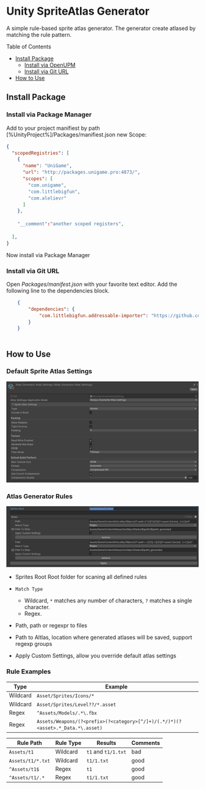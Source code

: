 <h1>Unity SpriteAtlas Generator</h1>

A simple rule-based sprite atlas generator. The generator create atlased by matching the rule pattern.

Table of Contents

- [Install Package](#install-package)
  - [Install via OpenUPM](#Install-via-package-manager)
  - [Install via Git URL](#install-via-git-url)
- [How to Use](#how-to-use)

## Install Package

### Install via Package Manager

Add to your project manifiest by path [%UnityProject%]/Packages/manifiest.json new Scope:

```json
{
  "scopedRegistries": [
    {
      "name": "UniGame",
      "url": "http://packages.unigame.pro:4873/",
      "scopes": [
        "com.unigame",
        "com.littlebigfun",
        "com.alelievr"
      ]
    },
    
    "__comment":"another scoped registers",
    
  ],
}

```

Now install via Package Manager

### Install via Git URL

Open *Packages/manifest.json* with your favorite text editor. Add the following line to the dependencies block.

```json
    {
        "dependencies": {
            "com.littlebigfun.addressable-importer": "https://github.com/UniGameTeam/UniGame.AtlasGenerator.git"
        }
    }
    
```

## How to Use


### Default Sprite Atlas Settings

![](https://github.com/UniGameTeam/UniGame.AtlasGenerator/blob/master/GitAssets/default_settings_1.png)

### Atlas Generator Rules

![](https://github.com/UniGameTeam/UniGame.AtlasGenerator/blob/master/GitAssets/settings_1.png)

- Sprites Root
  Root folder for scaning all defined rules

- `Match Type`
  - Wildcard, `*` matches any number of characters, `?` matches a single character.
  - Regex.
- Path, path or regexpr to files
- Path to Altlas, location where generated atlases will be saved, support regexp groups
- Apply Custom Settings, allow you override default atlas settings


### Rule Examples

| Type     | Example                                                                         |
|----------|---------------------------------------------------------------------------------|
| Wildcard | `Asset/Sprites/Icons/*`                                                         |
| Wildcard | `Asset/Sprites/Level??/*.asset`                                                 |
| Regex    | `^Assets/Models/.*\.fbx`                                                        |
| Regex    | `Assets/Weapons/(?<prefix>(?<category>[^/]+)/(.*/)*)(?<asset>.*_Data.*\.asset)` |


| Rule Path         | Rule Type | Results             | Comments |
|-------------------|-----------|---------------------|----------|
| `Assets/t1`       | Wildcard  | `t1` and `t1/1.txt` | bad      |
| `Assets/t1/*.txt` | Wildcard  | `t1/1.txt`          | good     |
| `^Assets/t1$`     | Regex     | `t1`                | good     |
| `^Assets/t1/.*`   | Regex     | `t1/1.txt`          | good     |
